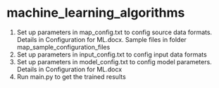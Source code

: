 # machine_learning_algorithms
1. Set up parameters in map_config.txt to config source data formats. Details in Configuration for ML.docx. Sample files in folder map_sample_configuration_files
2. Set up parameters in input_config.txt to config input data formats
3. Set up parameters in model_config.txt to config model parameters. Details in Configuration for ML.docx
3. Run main.py to get the trained results

